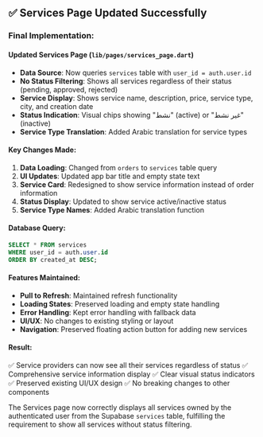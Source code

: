 ## ✅ **Services Page Updated Successfully**

### **Final Implementation:**

#### **Updated Services Page (`lib/pages/services_page.dart`)**
- **Data Source**: Now queries `services` table with `user_id = auth.user.id`
- **No Status Filtering**: Shows all services regardless of their status (pending, approved, rejected)
- **Service Display**: Shows service name, description, price, service type, city, and creation date
- **Status Indication**: Visual chips showing "نشط" (active) or "غير نشط" (inactive)
- **Service Type Translation**: Added Arabic translation for service types

#### **Key Changes Made:**
1. **Data Loading**: Changed from `orders` to `services` table query
2. **UI Updates**: Updated app bar title and empty state text
3. **Service Card**: Redesigned to show service information instead of order information
4. **Status Display**: Updated to show service active/inactive status
5. **Service Type Names**: Added Arabic translation function

#### **Database Query:**
```sql
SELECT * FROM services 
WHERE user_id = auth.user.id 
ORDER BY created_at DESC;
```

#### **Features Maintained:**
- **Pull to Refresh**: Maintained refresh functionality
- **Loading States**: Preserved loading and empty state handling
- **Error Handling**: Kept error handling with fallback data
- **UI/UX**: No changes to existing styling or layout
- **Navigation**: Preserved floating action button for adding new services

#### **Result:**
✅ Service providers can now see all their services regardless of status
✅ Comprehensive service information display
✅ Clear visual status indicators
✅ Preserved existing UI/UX design
✅ No breaking changes to other components

The Services page now correctly displays all services owned by the authenticated user from the Supabase `services` table, fulfilling the requirement to show all services without status filtering.